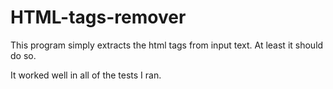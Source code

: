 # HTML-tags-remover
This program simply extracts the html tags from input text. At least it should do so.

It worked well in all of the tests I ran. 
